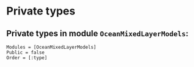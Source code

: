 # Private types

## Private types in module `OceanMixedLayerModels`:

```@autodocs
Modules = [OceanMixedLayerModels]
Public = false
Order = [:type]
```
